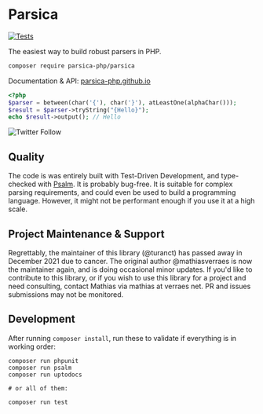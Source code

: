 # Parsica


[![Tests](https://github.com/parsica-php/parsica/actions/workflows/tests.yml/badge.svg)](https://github.com/parsica-php/parsica/actions/workflows/tests.yml)

The easiest way to build robust parsers in PHP.

```bash
composer require parsica-php/parsica
```

Documentation & API: [parsica-php.github.io](https://parsica-php.github.io/)


```php
<?php
$parser = between(char('{'), char('}'), atLeastOne(alphaChar()));
$result = $parser->tryString("{Hello}");
echo $result->output(); // Hello
```

![Twitter Follow](https://img.shields.io/twitter/follow/parsica_php?style=social)

## Quality

The code is was entirely built with Test-Driven Development, and type-checked with [Psalm](https://github.com/vimeo/psalm). It is probably bug-free. It is suitable for complex parsing requirements, and could even be used to build a programming language.
However, it might not be performant enough if you use it at a high scale. 


## Project Maintenance & Support

Regrettably, the maintainer of this library (@turanct) has passed away in December 2021 due to cancer. The original author @mathiasverraes is now the maintainer again, and is doing occasional minor updates. If you'd like to contribute to this library, or if you wish to use this library for a project and need consulting, contact Mathias via mathias at verraes net. PR and issues submissions may not be monitored.

## Development

After running `composer install`, run these to validate if everything is in working order:

```
composer run phpunit
composer run psalm
composer run uptodocs

# or all of them:

composer run test
```


